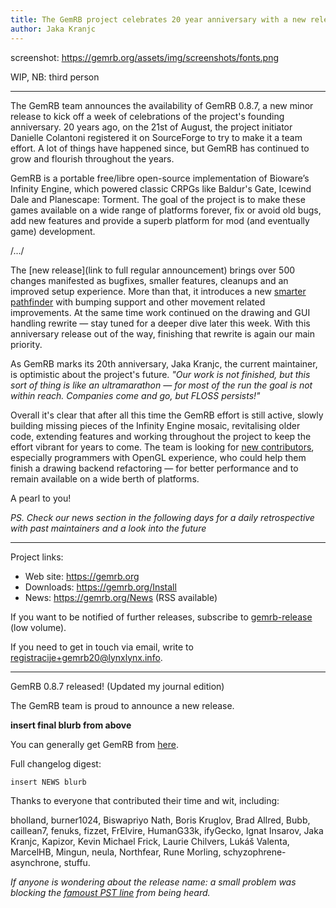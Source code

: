 ```yaml
---
title: The GemRB project celebrates 20 year anniversary with a new release
author: Jaka Kranjc
---
```


screenshot:
https://gemrb.org/assets/img/screenshots/fonts.png

WIP, NB: third person

---------

The GemRB team announces the availability of GemRB 0.8.7, a new minor release to kick off
a week of celebrations of the project's founding anniversary. 20 years ago, on the 21st of
August, the project initiator Danielle Colantoni registered it on SourceForge to try to make
it a team effort. A lot of things have happened since, but GemRB has continued to grow and
flourish throughout the years.

GemRB is a portable free/libre open-source implementation of Bioware’s Infinity Engine, which
powered classic CRPGs like Baldur's Gate, Icewind Dale and Planescape: Torment. The goal of
the project is to make these games available on a wide range of platforms forever, fix or avoid
old bugs, add new features and provide a superb platform for mod (and eventually game) development.

/.../

The [new release](link to full regular announcement) brings over 500 changes manifested as bugfixes, smaller features, cleanups
and an improved setup experience. More than that, it introduces a new [smarter
pathfinder](https://gemrb.org/2020/07/16/new-pathfinder-smarter-movement.html) with
bumping support and other movement related improvements. At the same time work continued
on the drawing and GUI handling rewrite — stay tuned for a deeper dive later this week.
With this anniversary release out of the way, finishing that rewrite is again our main
priority. 

As GemRB marks its 20th anniversary, Jaka Kranjc, the current maintainer, is optimistic about
the project's future. _"Our work is not finished, but this sort of thing is like an
ultramarathon — for most of the run the goal is not within reach. Companies come and go, but
FLOSS persists!"_ 

Overall it's clear that after all this time the GemRB effort is still active, slowly building
missing pieces of the Infinity Engine mosaic, revitalising older code, extending features and
working throughout the project to keep the effort vibrant for years to come. The team is
looking for [new contributors](https://github.com/gemrb/gemrb/blob/master/CONTRIBUTING.md),
especially programmers with OpenGL experience, who could help them finish a drawing backend
refactoring — for better performance and to remain available on a wide berth of platforms.

A pearl to you!

_PS. Check our news section in the following days for a daily retrospective with past maintainers and a look into the future_ 

---
Project links:
- Web site: https://gemrb.org
- Downloads: https://gemrb.org/Install
- News: https://gemrb.org/News (RSS available)

If you want to be notified of further releases, subscribe to
[gemrb-release](https://sourceforge.net/projects/gemrb/lists/gemrb-release) (low volume).

If you need to get in touch via email, write to <registracije+gemrb20@lynxlynx.info>.

--------------------------


GemRB 0.8.7 released! (Updated my journal edition)

The GemRB team is proud to announce a new release.

**insert final blurb from above**

You can generally get GemRB from [here](https://gemrb.org).

Full changelog digest:

    insert NEWS blurb


Thanks to everyone that contributed their time and wit, including:

bholland, burner1024, Biswapriyo Nath, Boris Kruglov, Brad Allred, Bubb, caillean7, fenuks, fizzet, FrElvire, HumanG33k, ifyGecko, Ignat Insarov, Jaka Kranjc, Kapizor, Kevin Michael Frick, Laurie Chilvers, Lukáš Valenta, MarcelHB, Mingun, neula, Northfear, Rune Morling, schyzophrene-asynchrone, stuffu.

*If anyone is wondering about the release name: a small problem was blocking
the [famoust PST line](https://www.youtube.com/watch?v=uxs3g0Xgh7k) from being
heard.*
